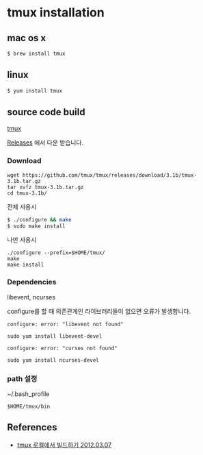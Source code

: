 # tmux installation

## mac os x
```bash
$ brew install tmux
```

## linux
```bash
$ yum install tmux
```

## source code build
[tmux](https://github.com/tmux/tmux)

[Releases](https://github.com/tmux/tmux/releases) 에서 다운 받습니다.

### Download
```
wget https://github.com/tmux/tmux/releases/download/3.1b/tmux-3.1b.tar.gz
tar xvfz tmux-3.1b.tar.gz
cd tmux-3.1b/
```

전체 사용시
```bash
$ ./configure && make
$ sudo make install
```

나만 사용시
```
./configure --prefix=$HOME/tmux/
make
make install
```

### Dependencies
libevent, ncurses

configure를 할 때 의존관계인 라이브러리들이 없으면 오류가 발생합니다.
 
```
configure: error: "libevent not found"
```

```
sudo yum install libevent-devel
```

```
configure: error: "curses not found"
```
```
sudo yum install ncurses-devel
```

### path 설정
~/.bash_profile

```
$HOME/tmux/bin
```

## References
* [tmux 로컬에서 빌드하기 2012.03.07](https://blog.outsider.ne.kr/756)

